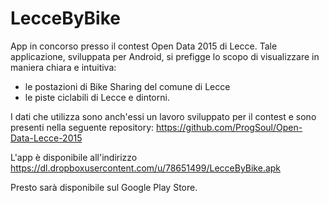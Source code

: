 # LecceByBike

App in concorso presso il contest Open Data 2015 di Lecce.
Tale applicazione, sviluppata per Android, si prefigge lo scopo di visualizzare in maniera chiara e intuitiva:
- le postazioni di Bike Sharing del comune di Lecce
- le piste ciclabili di Lecce e dintorni. 
 
I dati che utilizza sono anch'essi un lavoro sviluppato per il contest e sono presenti nella seguente repository: https://github.com/ProgSoul/Open-Data-Lecce-2015

L'app è disponibile all'indirizzo https://dl.dropboxusercontent.com/u/78651499/LecceByBike.apk

Presto sarà disponibile sul Google Play Store.
